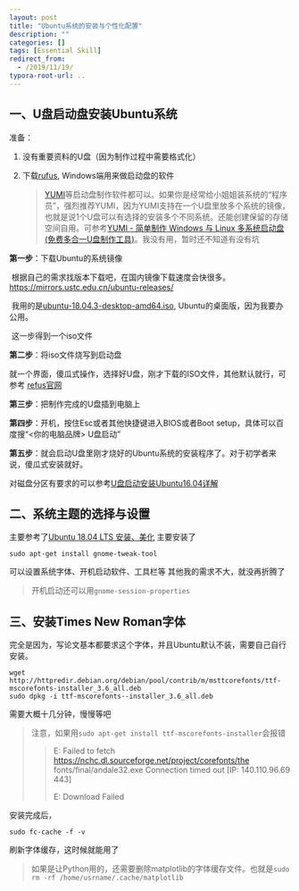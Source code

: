 ```yaml
---
layout: post
title: "Ubuntu系统的安装与个性化配置"
description: ""
categories: []
tags: [Essential Skill]
redirect_from:
  - /2019/11/19/
typora-root-url: ..
---
```


## 一、U盘启动盘安装Ubuntu系统

准备：

1. 没有重要资料的U盘（因为制作过程中需要格式化）

2. 下载[rufus](  https://rufus.ie/ ), Windows端用来做启动盘的软件

   > [YUMI]( https://www.pendrivelinux.com/yumi-multiboot-usb-creator/ )等启动盘制作软件都可以。如果你是经常给小姐姐装系统的“程序员”，强烈推荐YUMI，因为YUMI支持在一个U盘里放多个系统的镜像，也就是说1个U盘可以有选择的安装多个不同系统。还能创建保留的存储空间自用。可参考[YUMI - 简单制作 Windows 与 Linux 多系统启动盘 (免费多合一U盘制作工具)]( https://www.iplaysoft.com/yumi.html )。我没有用，暂时还不知道有没有坑

**第一步**：下载Ubuntu的系统镜像

​		根据自己的需求找版本下载吧，在国内镜像下载速度会快很多。 https://mirrors.ustc.edu.cn/ubuntu-releases/ 

​		我用的是[ubuntu-18.04.3-desktop-amd64.iso](https://mirrors.ustc.edu.cn/ubuntu-releases/18.04/ubuntu-18.04.3-desktop-amd64.iso), Ubuntu的桌面版，因为我要办公用。

​		这一步得到一个iso文件

**第二步**：将iso文件烧写到启动盘

​		就一个界面，傻瓜式操作，选择好U盘，刚才下载的ISO文件，其他默认就行，可参考 [refus官网](https://rufus.ie/)

**第三步**：把制作完成的U盘插到电脑上

**第四步**：开机，按住Esc或者其他快捷键进入BIOS或者Boot setup，具体可以百度搜“<你的电脑品牌>  U盘启动”

**第五步**：就会启动U盘里刚才烧好的Ubuntu系统的安装程序了。对于初学者来说，傻瓜式安装就好。

对磁盘分区有要求的可以参考[U盘启动安装Ubuntu16.04详解](https://blog.csdn.net/lingyunxianhe/article/details/81415675 )

## 二、系统主题的选择与设置
主要参考了[Ubuntu 18.04 LTS 安装、美化](https://zhuanlan.zhihu.com/p/37314255)
主要安装了
```shell
sudo apt-get install gnome-tweak-tool
```
可以设置系统字体、开机启动软件、工具栏等
其他我的需求不大，就没再折腾了
> 开机启动还可以用`gnome-session-properties`

## 三、安装Times New Roman字体
完全是因为，写论文基本都要求这个字体，并且Ubuntu默认不装，需要自己自行安装。
```shell
wget http://httpredir.debian.org/debian/pool/contrib/m/msttcorefonts/ttf-mscorefonts-installer_3.6_all.deb
sudo dpkg -i ttf-mscorefonts·-installer_3.6_all.deb
```
需要大概十几分钟，慢慢等吧
> 注意，如果用`sudo apt-get install ttf-mscorefonts-installer`会报错
>
> > E: Failed to fetch https://nchc.dl.sourceforge.net/project/corefonts/the fonts/final/andale32.exe  Connection timed out [IP: 140.110.96.69 443]
> >
> > E: Download Failed

安装完成后，

```shell
sudo fc-cache -f -v

```
刷新字体缓存，这时候就能用了
> 如果是让Python用的，还需要删除matplotlib的字体缓存文件。也就是`sudo rm -rf /home/usrname/.cache/matplotlib`

